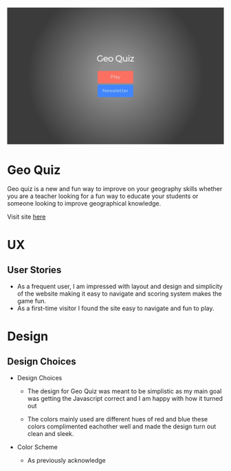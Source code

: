![Image link](https://github.com/niall20021/quiz/blob/main/assets/images/Web%20capture_12-5-2023_02730_127.0.0.1.jpeg)

# Geo Quiz
Geo quiz is a new and fun way to improve on your geography skills whether you are a teacher looking for a fun way to educate your students or someone looking to improve geographical knowledge.

Visit site [here](https://niall20021.github.io/quiz/)

# UX

## User Stories
- As a frequent user, I am impressed with layout and design and simplicity of the
website making it easy to navigate and scoring system makes the game fun.
- As a first-time visitor I found the site easy to navigate and fun to play.

# Design
## Design Choices
- Design Choices
   - The design for Geo Quiz was meant to be simplistic as my main goal was getting the Javascript correct and I am happy with how it turned out

   - The colors mainly used are different hues of red and blue these colors complimented eachother well and made the design turn out clean and sleek.

- Color Scheme
  - As previously acknowledge
